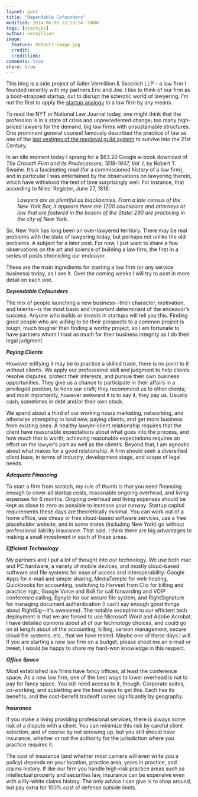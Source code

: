 ```yaml
---
layout: post
title: "Dependable Cofounders"
modified: 2014-06-05 12:13:14 -0400
tags: [startups]
author: vermillion
image:
  feature: default-image.jpg
  credit: 
  creditlink: 
comments: true
share: true
---
```


This blog is a side project of Adler Vermillion &amp; Skocilich LLP – a law firm I founded recently with my partners Eric and Joe. I like to think of our firm as a boot-strapped startup, out to disrupt the sclerotic world of lawyering. I’m not the first to apply the <a href="http://startuplawyer.com/startup-lawyer/how-i-launched-my-startup-law-firm" target="_blank">startup analogy</a> to a law firm by any means.

To read the NYT or National Law Journal today, one might think that the profession is in a state of crisis and unprecedented change; too many high-priced lawyers for the demand, big law firms with unsustainable structures. One prominent general counsel famously described the practice of law as one of the <a href="http://blogs.wsj.com/law/2007/01/29/ciscos-gc-on-law-firms-the-last-vestige-of-the-medieval-guild-system" target="_blank">last vestiges of the medieval guild system</a> to survive into the 21st Century.

In an idle moment today I sprang for a $63.20 Google e-book download of <em>The Cravath Firm and its Predecessors, 1819-1947, Vol. I</em>, by Robert T. Swaine. It’s a fascinating read (for a commissioned history of a law firm), and in particular I was entertained by the observations on lawyering therein, which have withstood the test of time surprisingly well. For instance, that according to Niles’ Register, June 27, 1818:
<p style="padding-left: 30px;"><em>Lawyers are as plentiful as blackberries. From a late census of the New York Bar, it appears there are 1200 counselors and attorneys at law that are fostered in the bosom of the State! 290 are practicing in the city of New York.</em></p>
So, New York has long been an over-lawyered territory. There may be real problems with the state of lawyering today, but perhaps not unlike the old problems. A subject for a later post. For now, I just want to share a few observations on the art and science of building a law firm, the first in a series of posts chronicling our endeavor.

These are the main ingredients for starting a law firm (or any service business) today, as I see it. Over the coming weeks I will try to post in more detail on each one.

<em><strong>Dependable Cofounders</strong></em>

The mix of people launching a new business--their character, motivation, and talents--is the most basic and important determinant of the endeavor’s success. Anyone who builds or invests in startups will tell you this. Finding good people who are willing to tie their prospects to a common project is tough, much tougher than finding a worthy project, so I am fortunate to have partners whom I trust as much for their business integrity as I do their legal judgment.

<em><strong>Paying Clients</strong></em>

However edifying it may be to practice a skilled trade, there is no point to it without clients. We apply our professional skill and judgment to help clients resolve disputes, protect their interests, and pursue their own business opportunities. They give us a chance to participate in their affairs in a privileged position, to hone our craft; they recommend us to other clients; and most importantly, however awkward it is to say it, they pay us. Usually cash, sometimes in debt and/or their own stock.

We spend about a third of our working hours marketing, networking, and otherwise attempting to land new, paying clients, and get more business from existing ones. A healthy lawyer-client relationship requires that the client have reasonable expectations about what goes into the process, and how much that is worth; achieving reasonable expectations requires an effort on the lawyer’s part as well as the client’s. Beyond that, I am agnostic about what makes for a good relationship. A firm should seek a diversified client base, in terms of industry, development stage, and scope of legal needs.

<em><strong>Adequate Financing</strong></em>

To start a firm from scratch, my rule of thumb is that you need financing enough to cover all startup costs, reasonable ongoing overhead, and living expenses for 6 months. Ongoing overhead and living expenses should be kept as close to zero as possible to increase your runway. Startup capital requirements these days are theoretically minimal. You can work out of a home office, use cheap or free cloud-based software services, use a free placeholder website, and in some states (including New York) go without professional liability insurance. That said, I think there are big advantages to making a small investment in each of these areas.

<em><strong>Efficient Technology</strong></em>

My partners and I put a lot of thought into our technology. We use both mac and PC hardware, a variety of mobile devices, and mostly cloud-based software and file systems for ease of access and interoperability: Google Apps for e-mail and simple sharing, MediaTemple for web hosting, Quickbooks for accounting, switching to Harvest from Clio for billing and practice mgt., Google Voice and 8x8 for call forwarding and VOIP conference calling, Egnyte for our secure file system, and RightSignature for managing document authentication (I can't say enough good things about RightSig--it's awesome). The notable exception to our efficient tech deployment is that we are forced to use Microsoft Word and Adobe Acrobat. I have detailed opinions about all of our technology choices, and could go on at length about all the accounting, billing, version management, secure cloud file systems, etc., that we have tested. Maybe one of these days I will. If you are starting a new law firm on a budget, please shoot me an e-mail or tweet; I would be happy to share my hard-won knowledge in this respect.

<em><strong>Office Space</strong></em>

Most established law firms have fancy offices, at least the conference space. As a new law firm, one of the best ways to lower overhead is not to pay for fancy space. You still need access to it, though. Corporate suites, co-working, and subletting are the best ways to get this. Each has its benefits, and the cost-benefit tradeoff varies significantly by geography.

<em><strong>Insurance</strong></em>

If you make a living providing professional services, there is always some risk of a dispute with a client. You can minimize this risk by careful client selection, and of course by not screwing up, but you still should have insurance, whether or not the authority for the jurisdiction where you practice requires it.

The cost of insurance (and whether most carriers will even write you a policy) depends on your location, practice area, years in practice, and claims history. If like our firm you handle high-risk practice areas such as intellectual property and securities law, insurance can be expensive even with a lily-white claims history. The only advice I can give is to shop around, but pay extra for 100% cost of defense outside limits.